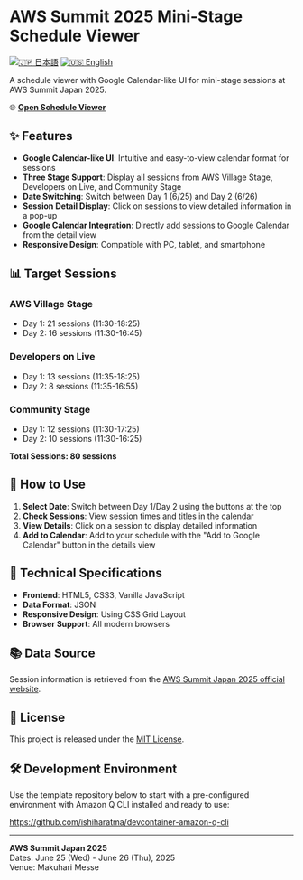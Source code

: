 # AWS Summit 2025 Mini-Stage Schedule Viewer

[![🇯🇵 日本語](https://img.shields.io/badge/%F0%9F%87%AF%F0%9F%87%B5-日本語-white)](./README.ja.md) [![🇺🇸 English](https://img.shields.io/badge/%F0%9F%87%BA%F0%9F%87%B8-English-white)](./README.md)

A schedule viewer with Google Calendar-like UI for mini-stage sessions at AWS Summit Japan 2025.

🌐 **[Open Schedule Viewer](https://ishiharatma.github.io/aws-summit-2025-viewer/)**

## ✨ Features

- **Google Calendar-like UI**: Intuitive and easy-to-view calendar format for sessions
- **Three Stage Support**: Display all sessions from AWS Village Stage, Developers on Live, and Community Stage
- **Date Switching**: Switch between Day 1 (6/25) and Day 2 (6/26)
- **Session Detail Display**: Click on sessions to view detailed information in a pop-up
- **Google Calendar Integration**: Directly add sessions to Google Calendar from the detail view
- **Responsive Design**: Compatible with PC, tablet, and smartphone

## 📊 Target Sessions

### AWS Village Stage
- Day 1: 21 sessions (11:30-18:25)
- Day 2: 16 sessions (11:30-16:45)

### Developers on Live  
- Day 1: 13 sessions (11:35-18:25)
- Day 2: 8 sessions (11:35-16:55)

### Community Stage
- Day 1: 12 sessions (11:30-17:25)
- Day 2: 10 sessions (11:30-16:25)

**Total Sessions: 80 sessions**

## 🚀 How to Use

1. **Select Date**: Switch between Day 1/Day 2 using the buttons at the top
2. **Check Sessions**: View session times and titles in the calendar
3. **View Details**: Click on a session to display detailed information
4. **Add to Calendar**: Add to your schedule with the "Add to Google Calendar" button in the details view

## 🔧 Technical Specifications

- **Frontend**: HTML5, CSS3, Vanilla JavaScript
- **Data Format**: JSON
- **Responsive Design**: Using CSS Grid Layout
- **Browser Support**: All modern browsers

## 📚 Data Source

Session information is retrieved from the [AWS Summit Japan 2025 official website](https://pages.awscloud.com/summit-japan-2025-aws-expo-booth.html#ministage).

## 📄 License

This project is released under the [MIT License](./LICENSE).

## 🛠️ Development Environment

Use the template repository below to start with a pre-configured environment with Amazon Q CLI installed and ready to use:

https://github.com/ishiharatma/devcontainer-amazon-q-cli

---

**AWS Summit Japan 2025**  
Dates: June 25 (Wed) - June 26 (Thu), 2025  
Venue: Makuhari Messe
